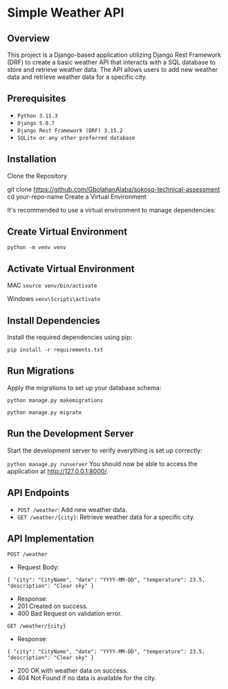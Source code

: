 
# **Simple Weather API**

## **Overview**

This project is a Django-based application utilizing Django Rest Framework (DRF) to create a basic weather API that interacts with a SQL database to store and retrieve weather data. The API allows users to add new weather data and retrieve weather data for a specific city.

## **Prerequisites**

- `Python 3.11.3`
- `Django 5.0.7`
- `Django Rest Framework (DRF) 3.15.2`
- `SQLite or any other preferred database`


## **Installation**
Clone the Repository


git clone https://github.com/GbolahanAlaba/sokosq-technical-assessment
cd your-repo-name
Create a Virtual Environment

It's recommended to use a virtual environment to manage dependencies:

## **Create Virtual Environment**


`python -m venv venv`

## **Activate Virtual Environment**

MAC `source venv/bin/activate`

Windows `venv\Scripts\activate`

## **Install Dependencies**

Install the required dependencies using pip:

`pip install -r requirements.txt`


## **Run Migrations**

Apply the migrations to set up your database schema:

`python manage.py makemigrations`

`python manage.py migrate`


## **Run the Development Server**
Start the development server to verify everything is set up correctly:

`python manage.py runserver`
You should now be able to access the application at http://127.0.0.1:8000/.

## **API Endpoints**

- `POST /weather`: Add new weather data.
- `GET /weather/{city}`: Retrieve weather data for a specific city.

## **API Implementation**

`POST /weather`

- Request Body:

`{
  "city": "CityName",
  "date": "YYYY-MM-DD",
  "temperature": 23.5,
  "description": "Clear sky"
}`

- Response:
- 201 Created on success.
- 400 Bad Request on validation error.

`GET /weather/{city}`

- Response:

`{
  "city": "CityName",
  "date": "YYYY-MM-DD",
  "temperature": 23.5,
  "description": "Clear sky"
}`

- 200 OK with weather data on success.
- 404 Not Found if no data is available for the city.